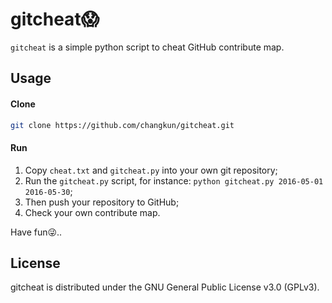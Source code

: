 # gitcheat😱

`gitcheat` is a simple python script to cheat GitHub contribute map.

## Usage

#### Clone

```bash
git clone https://github.com/changkun/gitcheat.git
```
#### Run

1. Copy `cheat.txt` and `gitcheat.py` into your own git repository;
2. Run the `gitcheat.py` script, for instance: `python gitcheat.py 2016-05-01 2016-05-30`;
3. Then push your repository to GitHub;
4. Check your own contribute map.

Have fun😜..

## License
gitcheat is distributed under the GNU General Public License v3.0 (GPLv3).
